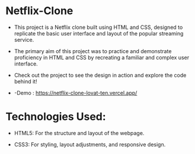 # Netflix-Clone
- This project is a Netflix clone built using HTML and CSS, designed to replicate the basic user interface and layout of the popular streaming service.
- The primary aim of this project was to practice and demonstrate proficiency in HTML and CSS by recreating a familiar and complex user interface.

- Check out the project to see the design in action and explore the code behind it!
- -Demo : https://netflix-clone-lovat-ten.vercel.app/


# Technologies Used:

- HTML5:  For the structure and layout of the webpage.

- CSS3:  For styling, layout adjustments, and responsive design.






